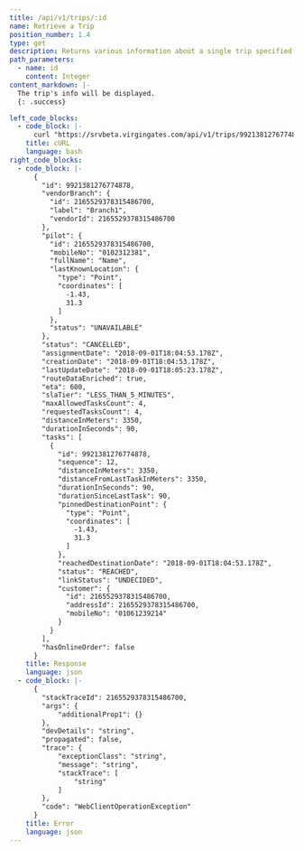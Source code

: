 ```yaml
---
title: /api/v1/trips/:id
name: Retrieve a Trip
position_number: 1.4
type: get
description: Returns various information about a single trip specified by the requested ID.
path_parameters:
  - name: id
    content: Integer
content_markdown: |-
  The trip's info will be displayed.
  {: .success}

left_code_blocks:
  - code_block: |-
      curl "https://srvbeta.virgingates.com/api/v1/trips/9921381276774878" -H "Authorization: Bearer $ACCESS_TOKEN"
    title: cURL
    language: bash
right_code_blocks:
  - code_block: |-
      {
        "id": 9921381276774878,
        "vendorBranch": {
          "id": 2165529378315486700,
          "label": "Branch1",
          "vendorId": 2165529378315486700
        },
        "pilot": {
          "id": 2165529378315486700,
          "mobileNo": "0102312381",
          "fullName": "Name",
          "lastKnownLocation": {
            "type": "Point",
            "coordinates": [
              -1.43,
              31.3
            ]
          },
          "status": "UNAVAILABLE"
        },
        "status": "CANCELLED",
        "assignmentDate": "2018-09-01T18:04:53.178Z",
        "creationDate": "2018-09-01T18:04:53.178Z",
        "lastUpdateDate": "2018-09-01T18:05:23.178Z",
        "routeDataEnriched": true,
        "eta": 600,
        "slaTier": "LESS_THAN_5_MINUTES",
        "maxAllowedTasksCount": 4,
        "requestedTasksCount": 4,
        "distanceInMeters": 3350,
        "durationInSeconds": 90,
        "tasks": [
          {
            "id": 9921381276774878,
            "sequence": 12,
            "distanceInMeters": 3350,
            "distanceFromLastTaskInMeters": 3350,
            "durationInSeconds": 90,
            "durationSinceLastTask": 90,
            "pinnedDestinationPoint": {
              "type": "Point",
              "coordinates": [
                -1.43,
                31.3
              ]
            },
            "reachedDestinationDate": "2018-09-01T18:04:53.178Z",
            "status": "REACHED",
            "linkStatus": "UNDECIDED",
            "customer": {
              "id": 2165529378315486700,
              "addressId": 2165529378315486700,
              "mobileNo": "01061239214"
            }
          }
        ],
        "hasOnlineOrder": false
      }
    title: Response
    language: json
  - code_block: |-
      {
        "stackTraceId": 2165529378315486700,
        "args": {
            "additionalProp1": {}
        },
        "devDetails": "string",
        "propagated": false,
        "trace": {
            "exceptionClass": "string",
            "message": "string",
            "stackTrace": [
                "string"
            ]
        },
        "code": "WebClientOperationException"
      }
    title: Error
    language: json
---
```



